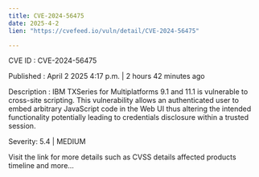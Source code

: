 ```yaml
---
title: CVE-2024-56475
date: 2025-4-2
lien: "https://cvefeed.io/vuln/detail/CVE-2024-56475"

---
```


CVE ID : CVE-2024-56475

Published :  April 2
2025
4:17 p.m. | 2 hours
42 minutes ago

Description : IBM TXSeries for Multiplatforms 9.1 and 11.1 is vulnerable to cross-site scripting. This vulnerability allows an authenticated user to embed arbitrary JavaScript code in the Web UI thus altering the intended functionality potentially leading to credentials disclosure within a trusted session.

Severity: 5.4 | MEDIUM

Visit the link for more details
such as CVSS details
affected products
timeline
and more...
